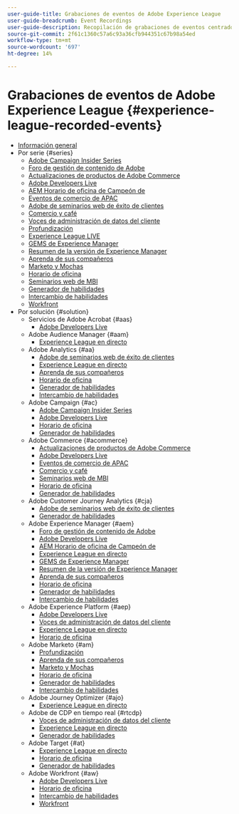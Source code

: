 ```yaml
---
user-guide-title: Grabaciones de eventos de Adobe Experience League
user-guide-breadcrumb: Event Recordings
user-guide-description: Recopilación de grabaciones de eventos centrados en el uso de productos de Adobe Enterprise
source-git-commit: 2f61c1360c57a6c93a36cfb944351c67b98a54ed
workflow-type: tm+mt
source-wordcount: '697'
ht-degree: 14%

---
```



# Grabaciones de eventos de Adobe Experience League {#experience-league-recorded-events}

+ [Información general](overview.md)
+ Por serie {#series}
   + [Adobe Campaign Insider Series](https://experienceleague.adobe.com/docs/events/adobe-campaign-insider-recordings/overview.html)
   + [Foro de gestión de contenido de Adobe](https://experienceleague.adobe.com/docs/events/adobe-content-management-forum-recordings/overview.html)
   + [Actualizaciones de productos de Adobe Commerce](https://experienceleague.adobe.com/docs/events/adobe-commerce-product-update-recordings/overview.html)
   + [Adobe Developers Live](https://experienceleague.adobe.com/docs/events/adobe-developers-live-recordings/overview.html)
   + [AEM Horario de oficina de Campeón de](https://experienceleague.adobe.com/docs/events/aem-champion-office-hours/overview.html)
   + [Eventos de comercio de APAC](https://experienceleague.adobe.com/docs/events/apac-commerce-recordings/overview.html)
   + [Adobe de seminarios web de éxito de clientes](https://experienceleague.adobe.com/docs/events/adobe-customer-success-webinar-recordings/overview.html)
   + [Comercio y café](https://experienceleague.adobe.com/docs/events/commerce-and-coffee-recordings/overview.html)
   + [Voces de administración de datos del cliente](https://experienceleague.adobe.com/docs/events/customer-data-management-voices-recordings/overview.html?lang=es)
   + [Profundización](https://experienceleague.adobe.com/docs/events/deep-dives-recordings/overview.html)
   + [Experience League LIVE](https://experienceleague.adobe.com/docs/events/experience-league-live-recordings/overview.html)
   + [GEMS de Experience Manager](https://experienceleague.adobe.com/docs/events/experience-manager-gems-recordings/overview.html)
   + [Resumen de la versión de Experience Manager](https://experienceleague.adobe.com/docs/events/aemcs-release-update-recordings/overview.html?lang=es)
   + [Aprenda de sus compañeros](https://experienceleague.adobe.com/docs/events/learn-from-your-peers-recordings/overview.html)
   + [Marketo y Mochas](https://experienceleague.adobe.com/docs/events/marketo-and-mochas-recordings/overview.html)
   + [Horario de oficina](https://experienceleague.adobe.com/docs/events/office-hours/overview.html)
   + [Seminarios web de MBI](https://experienceleague.adobe.com/docs/events/mbi-webinars-recordings/overview.html)
   + [Generador de habilidades](https://experienceleague.adobe.com/docs/events/skill-builder-recordings/overview.html)
   + [Intercambio de habilidades](https://experienceleague.adobe.com/docs/events/the-skill-exchange-recordings/overview.html)
   + [Workfront](https://experienceleague.adobe.com/docs/events/workfront-recordings/overview.html)
+ Por solución {#solution}
   + Servicios de Adobe Acrobat {#aas}
      + [Adobe Developers Live](https://experienceleague.adobe.com/docs/events/adobe-developers-live-recordings/overview.html)
   + Adobe Audience Manager {#aam}
      + [Experience League en directo](https://experienceleague.adobe.com/docs/events/experience-league-live-recordings/overview.html)
   + Adobe Analytics {#aa}
      + [Adobe de seminarios web de éxito de clientes](https://experienceleague.adobe.com/docs/events/adobe-customer-success-webinar-recordings/overview.html)
      + [Experience League en directo](https://experienceleague.adobe.com/docs/events/experience-league-live-recordings/overview.html)
      + [Aprenda de sus compañeros](https://experienceleague.adobe.com/docs/events/learn-from-your-peers-recordings/overview.html)
      + [Horario de oficina](https://experienceleague.adobe.com/docs/events/office-hours/overview.html)
      + [Generador de habilidades](https://experienceleague.adobe.com/docs/events/skill-builder-recordings/overview.html)
      + [Intercambio de habilidades](https://experienceleague.adobe.com/docs/events/the-skill-exchange-recordings/overview.html)
   + Adobe Campaign {#ac}
      + [Adobe Campaign Insider Series](https://experienceleague.adobe.com/docs/events/adobe-campaign-insider-recordings/overview.html)
      + [Adobe Developers Live](https://experienceleague.adobe.com/docs/events/adobe-developers-live-recordings/overview.html)
      + [Horario de oficina](https://experienceleague.adobe.com/docs/events/office-hours/overview.html)
      + [Generador de habilidades](https://experienceleague.adobe.com/docs/events/skill-builder-recordings/overview.html)
   + Adobe Commerce {#acommerce}
      + [Actualizaciones de productos de Adobe Commerce](https://experienceleague.adobe.com/docs/events/adobe-commerce-product-update-recordings/overview.html)
      + [Adobe Developers Live](https://experienceleague.adobe.com/docs/events/adobe-developers-live-recordings/overview.html)
      + [Eventos de comercio de APAC](https://experienceleague.adobe.com/docs/events/apac-commerce-recordings/overview.html)
      + [Comercio y café](https://experienceleague.adobe.com/docs/events/commerce-and-coffee-recordings/overview.html)
      + [Seminarios web de MBI](https://experienceleague.adobe.com/docs/events/mbi-webinars-recordings/overview.html)
      + [Horario de oficina](https://experienceleague.adobe.com/docs/events/office-hours/overview.html)
      + [Generador de habilidades](https://experienceleague.adobe.com/docs/events/skill-builder-recordings/overview.html)
   + Adobe Customer Journey Analytics {#cja}
      + [Adobe de seminarios web de éxito de clientes](https://experienceleague.adobe.com/docs/events/adobe-customer-success-webinar-recordings/overview.html)
      + [Generador de habilidades](https://experienceleague.adobe.com/docs/events/skill-builder-recordings/overview.html)
   + Adobe Experience Manager {#aem}
      + [Foro de gestión de contenido de Adobe](https://experienceleague.adobe.com/docs/events/adobe-content-management-forum-recordings/overview.html)
      + [Adobe Developers Live](https://experienceleague.adobe.com/docs/events/adobe-developers-live-recordings/overview.html)
      + [AEM Horario de oficina de Campeón de](https://experienceleague.adobe.com/docs/events/aem-champion-office-hours/overview.html)
      + [Experience League en directo](https://experienceleague.adobe.com/docs/events/experience-league-live-recordings/overview.html)
      + [GEMS de Experience Manager](https://experienceleague.adobe.com/docs/events/experience-manager-gems-recordings/overview.html)
      + [Resumen de la versión de Experience Manager](https://experienceleague.adobe.com/docs/events/aemcs-release-update-recordings/overview.html?lang=es)
      + [Aprenda de sus compañeros](https://experienceleague.adobe.com/docs/events/learn-from-your-peers-recordings/overview.html)
      + [Horario de oficina](https://experienceleague.adobe.com/docs/events/office-hours/overview.html)
      + [Generador de habilidades](https://experienceleague.adobe.com/docs/events/skill-builder-recordings/overview.html)
      + [Intercambio de habilidades](https://experienceleague.adobe.com/docs/events/the-skill-exchange-recordings/overview.html)
   + Adobe Experience Platform {#aep}
      + [Adobe Developers Live](https://experienceleague.adobe.com/docs/events/adobe-developers-live-recordings/overview.html)
      + [Voces de administración de datos del cliente](https://experienceleague.adobe.com/docs/events/customer-data-management-voices-recordings/overview.html?lang=es)
      + [Experience League en directo](https://experienceleague.adobe.com/docs/events/experience-league-live-recordings/overview.html)
      + [Horario de oficina](https://experienceleague.adobe.com/docs/events/office-hours/overview.html)
   + Adobe Marketo {#am}
      + [Profundización](https://experienceleague.adobe.com/docs/events/deep-dives-recordings/overview.html)
      + [Aprenda de sus compañeros](https://experienceleague.adobe.com/docs/events/learn-from-your-peers-recordings/overview.html)
      + [Marketo y Mochas](https://experienceleague.adobe.com/docs/events/marketo-and-mochas-recordings/overview.html)
      + [Horario de oficina](https://experienceleague.adobe.com/docs/events/office-hours/overview.html)
      + [Generador de habilidades](https://experienceleague.adobe.com/docs/events/skill-builder-recordings/overview.html)
      + [Intercambio de habilidades](https://experienceleague.adobe.com/docs/events/the-skill-exchange-recordings/overview.html)
   + Adobe Journey Optimizer {#ajo}
      + [Experience League en directo](https://experienceleague.adobe.com/docs/events/experience-league-live-recordings/overview.html)
   + Adobe de CDP en tiempo real {#rtcdp}
      + [Voces de administración de datos del cliente](https://experienceleague.adobe.com/docs/events/customer-data-management-voices-recordings/overview.html?lang=es)
      + [Experience League en directo](https://experienceleague.adobe.com/docs/events/experience-league-live-recordings/overview.html)
      + [Generador de habilidades](https://experienceleague.adobe.com/docs/events/skill-builder-recordings/overview.html)
   + Adobe Target {#at}
      + [Experience League en directo](https://experienceleague.adobe.com/docs/events/experience-league-live-recordings/overview.html)
      + [Horario de oficina](https://experienceleague.adobe.com/docs/events/office-hours/overview.html)
      + [Generador de habilidades](https://experienceleague.adobe.com/docs/events/skill-builder-recordings/overview.html)
   + Adobe Workfront {#aw}
      + [Adobe Developers Live](https://experienceleague.adobe.com/docs/events/adobe-developers-live-recordings/overview.html)
      + [Horario de oficina](https://experienceleague.adobe.com/docs/events/office-hours/overview.html)
      + [Intercambio de habilidades](https://experienceleague.adobe.com/docs/events/the-skill-exchange-recordings/overview.html)
      + [Workfront](https://experienceleague.adobe.com/docs/events/workfront-recordings/overview.html)